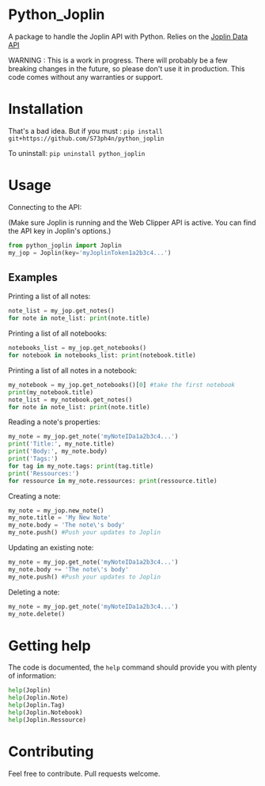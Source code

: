 # Python\_Joplin
A package to handle the Joplin API with Python. Relies on the [Joplin Data API](https://joplinapp.org/api/references/rest_api/)

WARNING : This is a work in progress. There will probably be a few breaking changes in the future, so please don't use it in production. This code comes without any warranties or support.

# Installation
That's a bad idea.
But if you must :
```pip install git+https://github.com/S73ph4n/python_joplin```

To uninstall:
```pip uninstall python_joplin```

# Usage

Connecting to the API:

(Make sure Joplin is running and the Web Clipper API is active. You can find the API key in Joplin's options.)
```python
from python_joplin import Joplin
my_jop = Joplin(key='myJoplinToken1a2b3c4...') 
```

## Examples

Printing a list of all notes:
```python
note_list = my_jop.get_notes()
for note in note_list: print(note.title)
```

Printing a list of all notebooks:
```python
notebooks_list = my_jop.get_notebooks()
for notebook in notebooks_list: print(notebook.title)
```

Printing a list of all notes in a notebook:
```python
my_notebook = my_jop.get_notebooks()[0] #take the first notebook
print(my_notebook.title)
note_list = my_notebook.get_notes()
for note in note_list: print(note.title)
```

Reading a note's properties:
```python
my_note = my_jop.get_note('myNoteIDa1a2b3c4...')
print('Title:', my_note.title)
print('Body:', my_note.body)
print('Tags:')
for tag in my_note.tags: print(tag.title)
print('Ressources:')
for ressource in my_note.ressources: print(ressource.title)
```

Creating a note:
```python
my_note = my_jop.new_note()
my_note.title = 'My New Note'
my_note.body = 'The note\'s body'
my_note.push() #Push your updates to Joplin
```

Updating an existing note:
```python
my_note = my_jop.get_note('myNoteIDa1a2b3c4...')
my_note.body += 'The note\'s body'
my_note.push() #Push your updates to Joplin
```

Deleting a note:
```python
my_note = my_jop.get_note('myNoteIDa1a2b3c4...')
my_note.delete()
```

# Getting help
The code is documented, the ```help``` command should provide you with plenty of information:
```python
help(Joplin)
help(Joplin.Note)
help(Joplin.Tag)
help(Joplin.Notebook)
help(Joplin.Ressource)
```

# Contributing
Feel free to contribute. Pull requests welcome.
